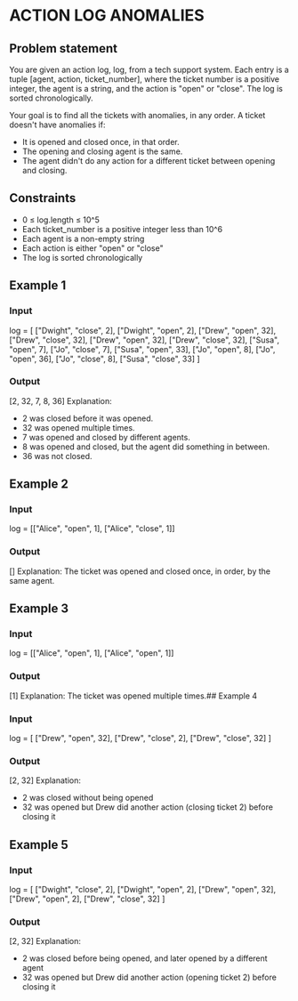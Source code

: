 # ACTION LOG ANOMALIES

## Problem statement

You are given an action log, log, from a tech support system. Each entry is a tuple [agent, action, ticket_number],
where the ticket number is a positive integer, the agent is a string, and the action is "open" or "close". The log is
sorted chronologically.

Your goal is to find all the tickets with anomalies, in any order. A ticket doesn't have anomalies if:

- It is opened and closed once, in that order.
- The opening and closing agent is the same.
- The agent didn't do any action for a different ticket between opening and closing.

## Constraints

- 0 ≤ log.length ≤ 10^5
- Each ticket_number is a positive integer less than 10^6
- Each agent is a non-empty string
- Each action is either "open" or "close"
- The log is sorted chronologically

## Example 1

### Input

log = [
["Dwight", "close", 2],
["Dwight", "open", 2],
["Drew", "open", 32],
["Drew", "close", 32],
["Drew", "open", 32],
["Drew", "close", 32],
["Susa", "open", 7],
["Jo", "close", 7],
["Susa", "open", 33],
["Jo", "open", 8],
["Jo", "open", 36],
["Jo", "close", 8],
["Susa", "close", 33]
]

### Output

[2, 32, 7, 8, 36]
Explanation:

- 2 was closed before it was opened.
- 32 was opened multiple times.
- 7 was opened and closed by different agents.
- 8 was opened and closed, but the agent did something in between.
- 36 was not closed.

## Example 2

### Input

log = [["Alice", "open", 1], ["Alice", "close", 1]]

### Output

[]
Explanation: The ticket was opened and closed once, in order, by the same
agent.

## Example 3

### Input

log = [["Alice", "open", 1], ["Alice", "open", 1]]

### Output

[1]
Explanation: The ticket was opened multiple times.## Example 4

### Input

log = [
["Drew", "open", 32],
["Drew", "close", 2],
["Drew", "close", 32]
]

### Output

[2, 32]
Explanation:

- 2 was closed without being opened
- 32 was opened but Drew did another action (closing ticket 2) before closing
  it

## Example 5

### Input

log = [
["Dwight", "close", 2],
["Dwight", "open", 2],
["Drew", "open", 32],
["Drew", "open", 2],
["Drew", "close", 32]
]

### Output

[2, 32]
Explanation:

- 2 was closed before being opened, and later opened by a different agent
- 32 was opened but Drew did another action (opening ticket 2) before closing
  it

